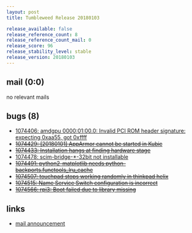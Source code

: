 ```yaml
---
layout: post
title: Tumbleweed Release 20180103

release_available: false
release_reference_count: 8
release_reference_count_mail: 0
release_score: 96
release_stability_level: stable
release_version: 20180103
---
```


## mail (0:0)

no relevant mails

## bugs (8)

<!--more-->

- [1074406: amdgpu 0000:01:00.0: Invalid PCI ROM header signature: expecting 0xaa55, got 0xffff](https://bugzilla.opensuse.org/show_bug.cgi?id=1074406)
- ~~[1074429: \[20180101\] AppArmor cannot be started in Kubic](https://bugzilla.opensuse.org/show_bug.cgi?id=1074429)~~
- ~~[1074433: Installation hangs at finding hardware stage](https://bugzilla.opensuse.org/show_bug.cgi?id=1074433)~~
- [1074478: scim-bridge-*-32bit not installable](https://bugzilla.opensuse.org/show_bug.cgi?id=1074478)
- ~~[1074491: python2-matplotlib needs python-backports.functools_lru_cache](https://bugzilla.opensuse.org/show_bug.cgi?id=1074491)~~
- ~~[1074507: touchpad stops working randomly in thinkpad helix](https://bugzilla.opensuse.org/show_bug.cgi?id=1074507)~~
- ~~[1074515: Name Service Switch configuration is incorrect](https://bugzilla.opensuse.org/show_bug.cgi?id=1074515)~~
- ~~[1074566: rpi3: Boot failed due to library missing](https://bugzilla.opensuse.org/show_bug.cgi?id=1074566)~~



## links

- [mail announcement](https://lists.opensuse.org/opensuse-factory/2018-01/msg00071.html)

